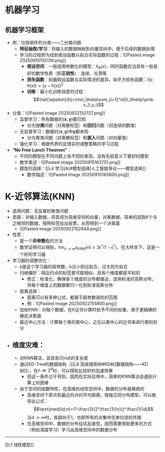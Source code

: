 # 机器学习
## 机器学习框架
- 例：垃圾邮件的分类——二分类问题
	- **特征抽取/学习**：将输入的数据映射到向量空间中，便于后续的数据处理
	- 学习的过程即为找到假设函数以拟合实际函数的过程：![[Pasted image 20250915155136.png]]
		- **假设空间**：一般选用参数化的模型：$h_\theta(x)$，同时函数应当具有一些良好的数学性质（即**正则性**）：连续、光滑等
		- **损失函数**：刻画假设函数与实际情况的差异。如平方损失函数：$l(y,h(x))=(y-h(x))^2$
		- **训练**：最小化训练误差的过程：$$\hat{\epsilon}(h)=\min_\theta\sum_{i=1}^nl(h_\theta(\pmb x_i),y_i)$$
- 分类：![[Pasted image 20250922152137.png]]
	- 监督学习：所有数据的$(\pmb x,\pmb y)$都已知
		- 分为**分类**问题（对离散标签）和**回归**问题（对连续的数值）
	- 无监督学习：数据的$(\pmb x,\pmb y)$中$\pmb y$都未知
		- 分为聚类问题（对离散标签）和**嵌入**问题（对向量值）
	- 强化学习：根据外界的反馈实时调整策略的学习过程
- **“No Free Lunch Theorem”**：
	- 不同的模型在不同问题上有不同的表现，没有先验意义下更好的模型
	- 数学表述：![[Pasted image 20250915163751.png]]
	- 模型的选择：[[L4 学习(A)#模型选择|人工智能导论——模型选择]]
		- 数学描述：![[Pasted image 20250915165600.png]]
# K-近邻算法(KNN)
- 适用问题：无监督的聚类问题
- 思路：对输入数据，将其视为高维空间的向量，对某数据，简单的选取K个与之相邻的数据，按照标签给出投票，从而得到一个决策面
	- ![[Pasted image 20250922152844.png]]
- 性质：
	- 是一个**非参数化**的方法
	- 数学证明可以得到，$\lim_{n\rightarrow \infty}\epsilon_\text{KNN}(n)\leq 2\epsilon^*(1-\epsilon^*)$，在大样本下，这是一个好的学习器
- 学习器的调整优化：	
	- k是这个学习器的超参数，k过小则过拟合，过大则欠拟合
	- 归纳偏好：相近的点的标签更可能相似，且各个维度都是平权的
		- 修正：标准化，确保各个维度的分布都接近，选用标准的高斯分布，将每个维度上的数据都归一化到标准高斯分布
	- 距离选择：
		- 距离可以有多种公式，都属于超参数调优的范围
		- 例：![[Pasted image 20250922155800.png]]
	- 加权KNN：对每个数据，在K近邻计算时给予不同的权重，用于更精确的确定决策面
	- 最近中心方法：计算每个类的类中心，之后以类中心的近邻来进行类别划分
- ## **维度灾难**：
	- 对KNN算法，其具有$O(nd)$的复杂度
	- 通过KD-Tree的数据结构（[[L8 高级搜索树#KD树|数据结构——KD树]]），在$n \gg 2^d$时，可以得到比较好的加速效果
		- 但这一条件过于苛刻，因而在实际应用中，简单的KNN算法会遇到计算上的困难
	- 由于空间的指数特性，在高维的线性空间中，数据的分布是稀疏的
		- 高维空间下原点到最近的点的平均距离，按独立同分布模型，可以推导出公式：$$\text{med}(d,n)=(1-\frac{1}{2^\frac{1}{n}})^\frac{1}{d}$$当$d\rightarrow \infty$时，其趋向于1，也即所有的点集中在单位球的外围
		- 在高维空间中，数据的分布往往反直觉，因而需要借助更多的方式（例如深度学习）学习出高维空间中的数据分布
---
[[L1 线性模型]]
